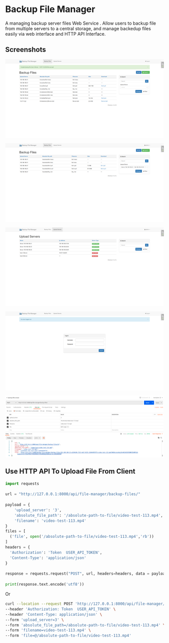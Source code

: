 # Backup File Manager

A managing backup server files Web Service . Allow users to backup file from
multiple servers to a central storage, and manage backedup files easily via
web interface and HTTP API Interface.

## Screenshots

![Screenshot 1](docs/media/Screenshot-1.png "Screenshot-1")

![Screenshot 2](docs/media/Screenshot-2.png "Screenshot-2")

![Screenshot 4](docs/media/Screenshot-4.png "Screenshot-4")

![Screenshot 5](docs/media/Screenshot-5.png "Screenshot-5")

![Screenshot 6](docs/media/Screenshot-6.png "Screenshot-6")

## Use HTTP API To Upload File From Client

```python
import requests

url = "http://127.0.0.1:8000/api/file-manager/backup-files/"

payload = {
    'upload_server': '3',
    'absolute_file_path': '/absolute-path-to-file/video-test-113.mp4',
    'filename': 'video-test-113.mp4'
}
files = [
  ('file', open('/absolute-path-to-file/video-test-113.mp4','rb'))
]
headers = {
  'Authorization': 'Token  USER_API_TOKEN',
  'Content-Type': 'application/json'
}

response = requests.request("POST", url, headers=headers, data = payload, files = files)

print(response.text.encode('utf8'))

```

Or

```bash
curl --location --request POST 'http://127.0.0.1:8000/api/file-manager/backup-files/' \
--header 'Authorization: Token  USER_API_TOKEN' \
--header 'Content-Type: application/json' \
--form 'upload_server=3' \
--form 'absolute_file_path=/absolute-path-to-file/video-test-113.mp4' \
--form 'filename=video-test-113.mp4' \
--form 'file=@/absolute-path-to-file/video-test-113.mp4'
```
